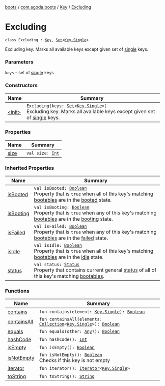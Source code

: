 [boots](../../../index.md) / [com.agoda.boots](../../index.md) / [Key](../index.md) / [Excluding](./index.md)

# Excluding

`class Excluding : `[`Key`](../index.md)`, `[`Set`](https://kotlinlang.org/api/latest/jvm/stdlib/kotlin.collections/-set/index.html)`<`[`Key.Single`](../-single/index.md)`>`

Excluding key. Marks all available keys except given set of [single](../-single/index.md) keys.

### Parameters

`keys` - set of [single](../-single/index.md) keys

### Constructors

| Name | Summary |
|---|---|
| [&lt;init&gt;](-init-.md) | `Excluding(keys: `[`Set`](https://kotlinlang.org/api/latest/jvm/stdlib/kotlin.collections/-set/index.html)`<`[`Key.Single`](../-single/index.md)`>)`<br>Excluding key. Marks all available keys except given set of [single](../-single/index.md) keys. |

### Properties

| Name | Summary |
|---|---|
| [size](size.md) | `val size: `[`Int`](https://kotlinlang.org/api/latest/jvm/stdlib/kotlin/-int/index.html) |

### Inherited Properties

| Name | Summary |
|---|---|
| [isBooted](../is-booted.md) | `val isBooted: `[`Boolean`](https://kotlinlang.org/api/latest/jvm/stdlib/kotlin/-boolean/index.html)<br>Property that is `true` when all of this key's matching [bootables](../../-bootable/index.md) are in the [booted](../../-status/-booted/index.md) state. |
| [isBooting](../is-booting.md) | `val isBooting: `[`Boolean`](https://kotlinlang.org/api/latest/jvm/stdlib/kotlin/-boolean/index.html)<br>Property that is `true` when any of this key's matching [bootables](../../-bootable/index.md) are in the [booting](../../-status/-booting/index.md) state. |
| [isFailed](../is-failed.md) | `val isFailed: `[`Boolean`](https://kotlinlang.org/api/latest/jvm/stdlib/kotlin/-boolean/index.html)<br>Property that is `true` when any of this key's matching [bootables](../../-bootable/index.md) are in the [failed](../../-status/-failed/index.md) state. |
| [isIdle](../is-idle.md) | `val isIdle: `[`Boolean`](https://kotlinlang.org/api/latest/jvm/stdlib/kotlin/-boolean/index.html)<br>Property that is `true` when all of this key's matching [bootables](../../-bootable/index.md) are in the [idle](../../-status/-idle/index.md) state. |
| [status](../status.md) | `val status: `[`Status`](../../-status/index.md)<br>Property that contains current general [status](../../-status/index.md) of all of this key's matching [bootables](../../-bootable/index.md). |

### Functions

| Name | Summary |
|---|---|
| [contains](contains.md) | `fun contains(element: `[`Key.Single`](../-single/index.md)`): `[`Boolean`](https://kotlinlang.org/api/latest/jvm/stdlib/kotlin/-boolean/index.html) |
| [containsAll](contains-all.md) | `fun containsAll(elements: `[`Collection`](https://kotlinlang.org/api/latest/jvm/stdlib/kotlin.collections/-collection/index.html)`<`[`Key.Single`](../-single/index.md)`>): `[`Boolean`](https://kotlinlang.org/api/latest/jvm/stdlib/kotlin/-boolean/index.html) |
| [equals](equals.md) | `fun equals(other: `[`Any`](https://kotlinlang.org/api/latest/jvm/stdlib/kotlin/-any/index.html)`?): `[`Boolean`](https://kotlinlang.org/api/latest/jvm/stdlib/kotlin/-boolean/index.html) |
| [hashCode](hash-code.md) | `fun hashCode(): `[`Int`](https://kotlinlang.org/api/latest/jvm/stdlib/kotlin/-int/index.html) |
| [isEmpty](is-empty.md) | `fun isEmpty(): `[`Boolean`](https://kotlinlang.org/api/latest/jvm/stdlib/kotlin/-boolean/index.html) |
| [isNotEmpty](is-not-empty.md) | `fun isNotEmpty(): `[`Boolean`](https://kotlinlang.org/api/latest/jvm/stdlib/kotlin/-boolean/index.html)<br>Checks if this key is not empty |
| [iterator](iterator.md) | `fun iterator(): `[`Iterator`](https://kotlinlang.org/api/latest/jvm/stdlib/kotlin.collections/-iterator/index.html)`<`[`Key.Single`](../-single/index.md)`>` |
| [toString](to-string.md) | `fun toString(): `[`String`](https://kotlinlang.org/api/latest/jvm/stdlib/kotlin/-string/index.html) |

